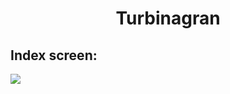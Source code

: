 <h1 align="center">Turbinagran</h1>

<h2>Index screen:</h2>
<img src="https://i.imgur.com/6SaUYX7.png">
